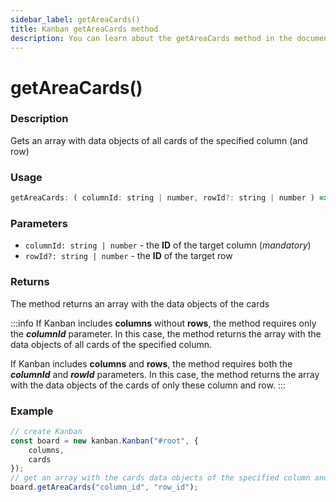```yaml
---
sidebar_label: getAreaCards()
title: Kanban getAreaCards method
description: You can learn about the getAreaCards method in the documentation of the JavaScript Kanban library. Browse developer guides and API reference, try out code examples and live demos.
---
```


# getAreaCards()

### Description

Gets an array with data objects of all cards of the specified column (and row)

### Usage

```js
getAreaCards: ( columnId: string | number, rowId?: string | number ) => array;
```

### Parameters

- `columnId: string | number` - the **ID** of the target column (*mandatory*)
- `rowId?: string | number` - the **ID** of the target row

### Returns

The method returns an array with the data objects of the cards

:::info
If Kanban includes **columns** without **rows**, the method requires only the ***columnId*** parameter. In this case, the method returns the array with the data objects of all cards of the specified column.

If Kanban includes **columns** and **rows**, the method requires both the ***columnId*** and ***rowId*** parameters. In this case, the method returns the array with the data objects of the cards of only these column and row.
:::

### Example

```jsx {7}
// create Kanban
const board = new kanban.Kanban("#root", {
	columns,
	cards
});
// get an array with the cards data objects of the specified column and row
board.getAreaCards("column_id", "row_id");
```
